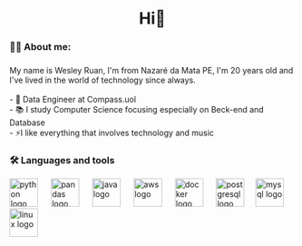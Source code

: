  <h1 align="center">Hi👋</h1>

###

<h3 align="left">👩‍💻  About me:</h3>

###

<p align="left">My name is Wesley Ruan, I'm from Nazaré da Mata PE, I'm 20 years old and I've lived in the world of technology since always.<br><br>- 🔭 Data Engineer at Compass.uol <br>- 📚 I study Computer Science focusing especially on Beck-end and Database<br>- ⚡I like everything that involves technology and music</p>

<h3 align="left">🛠 Languages ​​and tools</h3>

<div align="left">
  <img src="https://cdn.jsdelivr.net/gh/devicons/devicon/icons/python/python-original.svg" height="50" alt="python logo"  />
  <img width="15" />

  <img src="https://cdn.jsdelivr.net/gh/devicons/devicon@latest/icons/pandas/pandas-plain.svg" height="50" alt="pandas logo"/>
  <img width="15" />
  
  <img src="https://cdn.jsdelivr.net/gh/devicons/devicon/icons/java/java-original.svg" height="50" alt="java logo"  />
  <img width="15" />
  
  <img src="https://cdn.jsdelivr.net/gh/devicons/devicon@latest/icons/amazonwebservices/amazonwebservices-original-wordmark.svg" height="50" alt="aws logo" />
  <img width="15" />
  
  <img src="https://cdn.jsdelivr.net/gh/devicons/devicon@latest/icons/docker/docker-original.svg" height="50" alt="docker logo"/>
  <img width="15" />
  
  <img src="https://cdn.jsdelivr.net/gh/devicons/devicon@latest/icons/apachespark/apachespark-original-wordmark.svg" height="50" alt="postgresql logo"  />
  <img width="12" />
  
  <img src="https://cdn.jsdelivr.net/gh/devicons/devicon/icons/mysql/mysql-original.svg" height="50" alt="mysql logo"  />
  <img width="12" />
  
  <img src="https://cdn.jsdelivr.net/gh/devicons/devicon/icons/linux/linux-original.svg" height="50" alt="linux logo"  />
</div>
